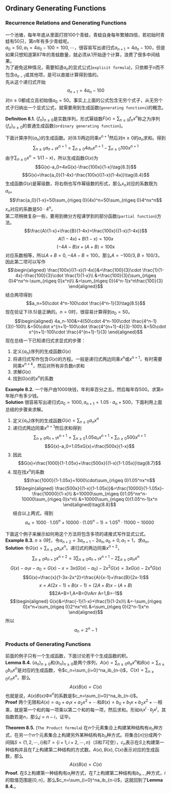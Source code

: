 ## Ordinary Generating Functions
### Recurrence Relations and Generating Functions
一个池塘，每年年底从里面打捞100个青蛙，青蛙自身每年繁殖四倍，若初始时青蛙有50只，第$n$年有多少青蛙呢。  
$a_0=50,a_1=4a_0-100=100,\cdots$，很容易写出递归式$a_{n+1}=4a_n-100$，但是如果只想知道第87年的青蛙数量，就必须从1开始逐个计算，浪费了很多中间结果。  
为了避免这种情况，需要知道$a_n$的显式公式(`explicit formula`)，只依赖于$n$而不包含$a_{n-1}$或其他项，是可以直接计算得到值的。  
先从这个递归式开始
$$a_{n+1}=4a_n-100\tag{8.1}$$
对$n\ge 0$都成立且初始值$a_0=50$。事实上上面的公式包含无穷个式子，从无穷个式子归纳出一个显式公式，就需要用到生成函数(`generating functions`)的概念。

**Definition 8.1.** $\{f_n\}_{n\geq 0}$是实数序列。形式幂级数$F(x)=\sum_{n\geq 0}f_nx^n$称之为序列$\{f_n\}_{n\geq 0}$的普通生成函数(`ordinary generating function`)。

下面计算序列$\{a_n\}$的生成函数。对$(8.1)$两边同乘$x^{n+1}$然后对$n\geq 0$的$a_n$求和。得到
$$\sum_{n\geq 0}a_{n+1}x^{n+1}=\sum_{n\geq 0}4a_nx^{n+1}-\sum_{n\geq 0}100x^{n+1}\tag{8.2}$$
由于$\sum_{n\geq 0}x^n=1/(1-x)$，所以生成函数$G(x)$为
$$G(x)-a_0=4xG(x)-\frac{100x}{1-x}\tag{8.3}$$
$$G(x)=\frac{a_0}{1-4x}-\frac{100x}{(1-x)(1-4x)}\tag{8.4}$$
生成函数$G(x)$是幂级数，将右侧也写作幂级数的形式，那么$x_n$对应的系数既为$a_n$。
$$\frac{a_0}{1-x}=50\sum_{n\geq 0}(4x)^n=50\sum_{n\geq 0}4^nx^n$$
$x_n$对应的系数是$50\cdot 4^n$。  
第二项稍微复杂一些，要用到微分方程课学到的部分函数(`partial function`)方法。
$$\frac{A}{1-x}+\frac{B}{1-4x}=\frac{100x}{(1-x)(1-4x)}$$
$$A(1-4x)+B(1-x)=100x$$
$$(-4A-B)x+(A+B)=100x$$
对应系数相等，所以$A+B=0,-4A-B=100$，那么$A=-100/3,B=100/3$，因此第二项可以写作
$$\begin{aligned}
\frac{100x}{(1-x)(1-4x)}&=\frac{100}{3}\cdot \frac{1}{1-4x}-\frac{100}{3}\cdot \frac{1}{1-x}\\
&=\frac{100}{3}(\sum_{n\geq 0}4^nx^n-\sum_{n\geq 0}x^n)\\
&=\sum_{n\geq 0}(4^n-1)x^n\frac{100}{3}
\end{aligned}$$
结合两项得到
$$a_n=50\cdot 4^n-100\cdot \frac{4^n-1}{3}\tag{8.5}$$
现在验证下$(8.5)$是正确的。$n=0$时，很容易计算得到$a_0=50$。
$$\begin{aligned}
4a_n-100&=4(50\cdot 4^n-100\cdot \frac{4^n-1}{3})-100\\
&=50\cdot x^{n+1}-100\cdot \frac{4^{n+1}-4}{3}-100\\
&=50\cdot x^{n+1}-100\cdot \frac{4^{n+1}-1}{3}
\end{aligned}$$
现在总结一下已知递归式求显式的步骤：
1. 定义$\{a_n\}$序列的生成函数$G(x)$
2. 将递归式写作包含$G(x)$的方程。一般是递归式两边同乘$x^n$或$x^{n+1}$，有时需要同乘$x^{n+k}$，然后对所有非负数$n$求和
3. 求解$G(x)$
4. 找到$G(x)$的$x^n$的系数

**Example 8.2.** 一个账户由1000块钱，年利率百分之五。然后每年存500。求第$n$年账户有多少钱。  
**Solution** 很容易写出递归式$a_0=1000,a_{n+1}=1.05\cdot a_n+500$，下面利用上面总结的步骤来求解。
1. 定义$\{a_n\}$序列的生成函数$G(x)=\sum_{n\geq 0}a_nx^n$
2. 递归式两边同乘$x^{n+1}$然后求和得到
$$\sum_{n\geq 0}a_{n+1}x^{n+1}=\sum_{n\geq 0}1.05a_nx^{n+1}+\sum_{n\geq 0}500x^{n+1}\tag{8.6}$$
$$G(x)-a_0=1.05xG(x)+\frac{500x}{1-x}$$
3. 因此
$$G(x)=\frac{1000}{1-1.05x}+\frac{500x}{(1-x)(1-1.05x)}\tag{8.7}$$
4. 现在找$x^n$的系数
$$\frac{1000}{1-1.05x}=1000\cdot\sum_{n\geq 0}1.05^nx^n$$
$$\begin{aligned}
\frac{500x}{(1-x)(1-1.05x)}&=\frac{10000}{1-1.05x}-\frac{10000}{1-x}\\
&=10000\sum_{n\geq 0}1.05^nx^n-10000\sum_{n\geq 0}x^n\\
&=10000\sum_{n\geq 0}(1.05^n-1)x^n
\end{aligned}\tag{8.8}$$
结合以上两式，得到
$$a_n=1000\cdot 1.05^n+10000\cdot (1.05^n-1)=1.05^n\cdot 11000-10000$$

下面这个例子来展示如何用这个方法将包含多项的递推式写作显式公式。  
**Example 8.3.** $n\geq 0$时，令$a_{n+2}=3a_{n+1}-2a_n, a_0=0, a_1=1$，求$a_n$。  
**Solution** 令$G(x)=\sum_{n\geq 0}a_nx^n$。递归式的两边同乘$x^{n+2}$，
$$\sum_{n\geq 0}a_{n+2}x^{n+2}=3\sum_{n\geq 0}a_{n+1}x^{n+1}-2\sum_{n\geq 0}a_nx^n$$
$$G(x)-a_1x-a_0=G(x)-x=3x(G(x)-a_0)-2x^2G(x)=3xG(x)-2x^xG(x)$$
$$G(x)=\frac{x}{1-3x-2x^2}=\frac{A}{x-1}+\frac{B}{2x-1}$$
$$x=A(2x-1)+B(x-1)=(2A+B)x-(A+B)$$
$$2A+B=1,A+B=0\rArr A=1,B=-1$$
$$\begin{aligned}
G(x)&=\frac{-1}{1-x}+\frac{1}{1-2x}\\
&=-\sum_{n\geq 0}x^n+\sum_{n\geq 0}2^nx^n\\
&=\sum_{n\geq 0}(2^n-1)x^n
\end{aligned}$$
所以
$$a_n=2^n-1$$

### Products of Generating Functions
前面的例子只有一个生成函数，下面讨论若干个生成函数的积。  
**Lemma 8.4.** $\{a_n\}_{n\geq 0}$和$\{b_n\}_{n\geq 0}$是两个序列，$A(x)=\sum_{n\geq 0}a_nx^n$和$B(x)=\sum_{n\geq 0}b_nx^n$是对应的生成函数，令$c_n=\sum_{i=0}^na_ib_{n-i}$，$C(x)=\sum_{n\geq 0}c_nx^n$，那么
$$A(x)B(x)=C(x)$$
也就是说，$A(x)B(x)$中$x^n$的系数是$c_n=\sum_{i=0}^na_ib_{n-i}$。  
**Proof** 两个无限和$A(x)=a_0+a_1x+a_2x^2+\cdots$和$B(x)=b_0+b_1x+b_2x^2+\cdots$相乘，就是第一个和的每一项乘以第二个和的每一项，然后求和。形如$a_ix^i\cdot b_jx^j$，其指数若是$n$，那么$j=n-i$，证毕。

**Theorem 8.5.** (`The Product formula`) 在$n$个元素集合上构建某种结构有$a_n$种方式，在另一个$n$个元素集合上构建另外某种结构有$b_n$种方式。将集合$[n]$分成两个间隔$S=\{1,2,\cdots,i\}$和$T=\{i+1,i+2,\cdots,n\}$（$S$和$T$可空），$c_n$表示在$S$上构建第一种结构并且在$T$上构建第二种结构的方式数。$A(x),B(x),C(x)$表示对应的生成函数，那么
$$A(x)B(x)=C(x)$$
**Proof.** 在$S$上构建第一种结构有$a_i$种方式，在$T$上构建第二种结构有$b_{n-i}$种方式，$i$的取值范围是$[0,n]$，那么$c_n=\sum_{i=0}^na_ib_{n-i}$，这就回到了**Lemma 8.4.**。
